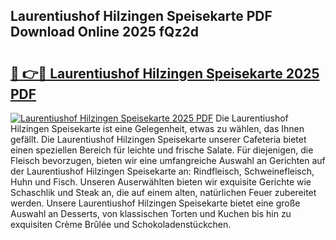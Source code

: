 ## Laurentiushof Hilzingen Speisekarte PDF Download Online 2025 fQz2d

# <h2><a href="http://gcbqsy.nevu.top/?p=Laurentiushof+Hilzingen+Speisekarte">🔗 👉🔴 Laurentiushof Hilzingen Speisekarte 2025 PDF</a></h2>

[![Laurentiushof Hilzingen Speisekarte 2025 PDF](https://i.imgur.com/dBaPXMq.png)](http://gcbqsy.nevu.top/?p=Laurentiushof+Hilzingen+Speisekarte)
Die Laurentiushof Hilzingen Speisekarte ist eine Gelegenheit, etwas zu wählen, das Ihnen gefällt. Die Laurentiushof Hilzingen Speisekarte unserer Cafeteria bietet einen speziellen Bereich für leichte und frische Salate. Für diejenigen, die Fleisch bevorzugen, bieten wir eine umfangreiche Auswahl an Gerichten auf der Laurentiushof Hilzingen Speisekarte an: Rindfleisch, Schweinefleisch, Huhn und Fisch. Unseren Auserwählten bieten wir exquisite Gerichte wie Schaschlik und Steak an, die auf einem alten, natürlichen Feuer zubereitet werden. Unsere Laurentiushof Hilzingen Speisekarte bietet eine große Auswahl an Desserts, von klassischen Torten und Kuchen bis hin zu exquisiten Crème Brûlée und Schokoladenstückchen.

